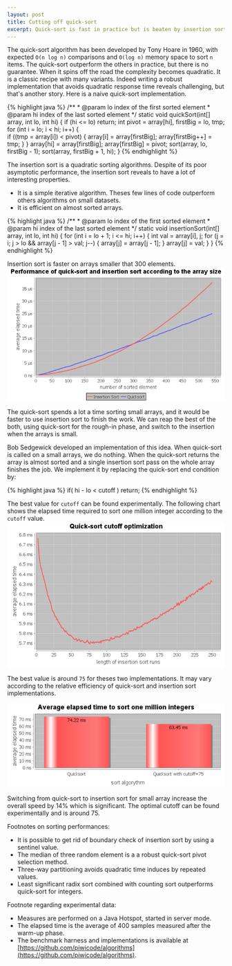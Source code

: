```yaml
---
layout: post
title: Cutting off quick-sort
excerpt: Quick-sort is fast in practice but is beaten by insertion sort on small datasets. From this observation, we can design an hybrid algorythm to reap the best of both.
---
```

 
The quick-sort algorithm has been developed by Tony Hoare in 1960, with expected `O(n log n)` comparisons and `O(log n)` memory space to sort `n` items. The quick-sort outperform the others in practice, but there is no guarantee. When it spins off the road the complexity becomes quadratic. It is a classic recipe with many variants. Indeed writing a robust implementation that avoids quadratic response time reveals challenging, but that's another story. Here is a naive quick-sort implementation.

{% highlight java %}
    /**
     * @param lo index of the first sorted element
     * @param hi index of the last sorted element
     */
    static void quickSort(int[] array, int lo, int hi) {
        if (hi <= lo) return;
        int pivot = array[hi], firstBig = lo, tmp;
        for (int i = lo; i < hi; i++) {            
            if ((tmp = array[i]) < pivot) {
                array[i] = array[firstBig];
                array[firstBig++] = tmp;
            }
        }
        array[hi] = array[firstBig];
        array[firstBig] = pivot;
        sort(array, lo, firstBig - 1);
        sort(array, firstBig + 1, hi);
    }
{% endhighlight %}

The insertion sort is a quadratic sorting algorithms. Despite of its poor asymptotic performance, the insertion sort reveals to have a lot of interesting properties.
 - It is a simple iterative algorithm. Theses few lines of code outperform others algorithms on small datasets.
 - It is efficient on almost sorted arrays.

{% highlight java %}
    /**
     * @param lo index of the first sorted element
     * @param hi index of the last sorted element
     */
    static void insertionSort(int[] array, int lo, int hi) {
        for (int i = lo + 1; i <= hi; i++) {
            int val = array[i], j;
            for (j = i; j > lo && array[j - 1] > val; j--) {
                array[j] = array[j - 1];
            }
            array[j] = val;
        }
    }
{% endhighlight %}

Insertion sort is faster on arrays smaller that 300 elements. 
<img src="/static/images/complexity_of_qs_and_is.png"/>

The quick-sort spends a lot a time sorting small arrays, and it would be faster to use insertion sort to finish the work. 
We can reap the best of the both, using quick-sort for the rough-in phase, and switch to the insertion when the arrays is small.

Bob Sedgewick developed an implementation of this idea. When quick-sort is called on a small arrays, we do nothing. When the quick-sort returns 
the array is almost sorted and a single insertion sort pass on the whole array finishes the job. We implement it by replacing the quick-sort end condition by:

{% highlight java %}
if( hi - lo < cutoff ) return;
{% endhighlight %}

The best value for `cutoff` can be found experimentally. The following chart shows the elapsed time required to sort one million integer according to the `cutoff` value.
<img src="/static/images/elapsed_time_according_to_cutoff.png"/>

The best value is around `75` for theses two implementations. It may vary according to the relative efficiency of quick-sort and insertion sort implementations.

<img src="/static/images/elapsed_time_quicksort_and_cutoff.png"/>

Switching from quick-sort to insertion sort for small array increase the overall speed by 14% which is significant. The optimal cutoff can be found experimentally and is around 75.

Footnotes on sorting performances:
 - It is possible to get rid of boundary check of insertion sort by using a sentinel value.
 - The median of three random element is a a robust quick-sort pivot selection method.
 - Three-way partitioning avoids quadratic time induces by repeated values.
 - Least significant radix sort combined with counting sort outperforms quick-sort for integers.
 
Footnote regarding experimental data:
 - Measures are performed on a Java Hotspot, started in server mode. 
 - The elapsed time is the average of 400 samples measured after the warm-up phase. 
 - The benchmark harness and implementations is available at [https://github.com/piwicode/algorithms](https://github.com/piwicode/algorithms).

